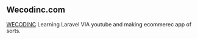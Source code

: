 ## Wecodinc.com
[WECODINC](https://www.wecodinc.com)
Learning Laravel VIA youtube and making ecommerec app of sorts.

